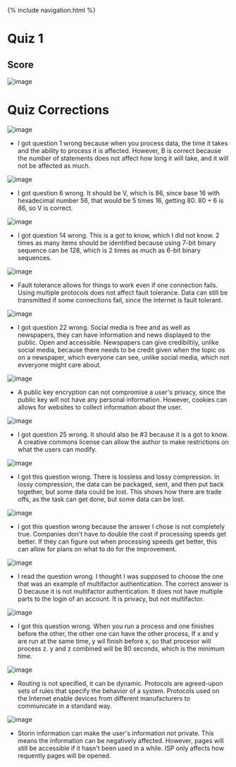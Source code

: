 {% include navigation.html %}

# Quiz 1 

## Score
![image](https://user-images.githubusercontent.com/77864093/164309845-ad263e49-c6a8-48b1-9acb-4d3389118147.png)

# Quiz Corrections

![image](https://user-images.githubusercontent.com/77864093/164306566-7d5c3e02-f728-4f43-9491-f4c1415ed7f7.png)
* I got question 1 wrong because when you process data, the time it takes and the ability to process it is affected. 
However, B is correct because the number of statements does not affect how long it will take, and it will not be affected as much.

![image](https://user-images.githubusercontent.com/77864093/164310078-a6c39468-397e-440a-b8d6-917127968057.png)
* I got question 6 wrong. It should be V, which is 86, since base 16 with hexadecimal number 56, that would be 5 times 16, getting 80. 80 + 6 is 86, so V is correct.

![image](https://user-images.githubusercontent.com/77864093/164311462-07e9442d-39ad-43a9-a04a-24837ee0e05e.png)
* I got question 14 wrong. This is a got to know, which I did not know. 2 times as many items should be identified because using 7-bit binary sequence can be 128,
which is 2 times as much as 6-bit binary sequences.

![image](https://user-images.githubusercontent.com/77864093/164311962-e4c1fe5c-87b8-4592-b4d7-37dfe78164a7.png)
* Fault tolerance allows for things to work even if one connection fails. Using multiple protocols does not affect fault tolerance. Data can still be transmitted
if some connections fail, since the internet is fault tolerant.

![image](https://user-images.githubusercontent.com/77864093/164791341-157f940d-5a90-4ce3-b302-c7035c6011ac.png)
* I got question 22 wrong. Social media is free and as well as newspapers, they can have information and news displayed to the public. Open and accessible.
Newspapers can give credibiltiiy, unlike social media, because there needs to be credit given when the topic os on a newspaper, which everyone can see, unlike
social media, which not evveryone might care about.

![image](https://user-images.githubusercontent.com/77864093/164791699-35aa52e7-1b95-4192-aa6f-fc800f390466.png)
* A public key encryption can not compromise a user's privacy, since the public key will not have any personal information. However, cookies can allows for websites
to collect information about the user.

![image](https://user-images.githubusercontent.com/77864093/164792015-8afce053-f388-4878-b3a3-479dcc563c05.png)
* I got question 25 wrong. It should also be #3 because it is a got to know. A creative commons license can allow the author to make restrictions on what the 
users can modify.

![image](https://user-images.githubusercontent.com/77864093/164792267-d7ad3a9e-a034-4ed2-a3aa-03a5b99b130b.png)
* I got this question wrong. There is lossless and lossy compression. In lossy compression, the data can be packaged, sent, and then put back together, but some
data could be lost. This shows how there are trade offs, as the task can get done, but some data can be lost.

![image](https://user-images.githubusercontent.com/77864093/164792636-787bef48-fcb4-4af2-a552-8f6807702072.png)
* I got this question wrong because the answer I chose is not completely true. Companies don't have to double the cost if processing speeds get better.
If they can figure out when processing speeds get better, this can allow for plans on what to do for the improvement.

![image](https://user-images.githubusercontent.com/77864093/164792895-4a95942b-22f4-4781-9860-9a4da21a4b86.png)
* I read the question wrong. I thought I was supposed to choose the one that was an example of multifactor authentication. The correct answer is D because
it is not multifactor authentication. It does not have multiple parts to the login of an account. It is privacy, but not multifactor.

![image](https://user-images.githubusercontent.com/77864093/164793621-cfeeddbb-cb97-46f5-a74f-8d8cf0855840.png)
* I got this question wrong. When you run a process and one finishes before the other, the other one can have the other process, If x and y are run at the same time, y wil finish before x, so that procesor will process z. y and z combined will be 80 seconds, which is the minimum time.

![image](https://user-images.githubusercontent.com/77864093/164793871-0d830581-c709-4619-973a-8d4393e13098.png)
* Routing is not specified, it can be dynamic. Protocols are agreed-upon sets of rules that specify the behavior of a system. Protocols used on the Internet enable devices from different manufacturers to communicate in a standard way.

![image](https://user-images.githubusercontent.com/77864093/164794125-2211a20c-5b25-4ba3-b3f6-b55b072beedb.png)
* Storin information can make the user's information not private. This means the information can be negatively affected. However, pages will still be accessible
if it hasn't been used in a while. ISP only affects how requently pages will be opened. 

